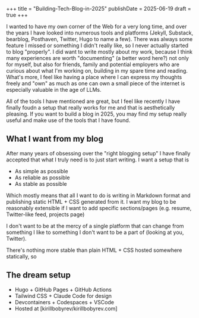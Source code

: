 +++
title = "Building-Tech-Blog-in-2025"
publishDate = 2025-06-19
draft = true
+++

I wanted to have my own corner of the Web for a very long time, and over the
years I have looked into numerous tools and platforms (Jekyll, Substack,
bearblog, Posthaven, Twitter, Hugo to name a few). There was always some feature
I missed or something I didn't really like, so I never actually started to blog
"properly". I did want to write mostly about my work, because I think many
experiences are worth "documenting" (a better word here?) not only for myself,
but also for friends, family and potential employers who are curious about what
I'm working on, building in my spare time and reading. What's more, I feel like
having a place where I can express my thoughts freely and "own" as much as one
can own a small piece of the internet is especially valuable in the age of LLMs.

All of the tools I have mentioned are great, but I feel like recently I have
finally foudn a setup that really works for me and that is aesthetically
pleasing. If you want to build a blog in 2025, you may find my setup really
useful and make use of the tools that I have found.

## What I want from my blog

After many years of obsessing over the "right blogging setup" I have finally
accepted that what I truly need is to just start writing. I want a setup that is

- As simple as possible
- As reliable as possible
- As stable as possible

Which mostly means that all I want to do is writing in Markdown format and
publishing static HTML + CSS generated from it. I want my blog to be reasonably
extensible if I want to add specific sections/pages (e.g. resume, Twitter-like
feed, projects page)

I don't want to be at the mercy of a single platform that can change from
something I like to something I don't want to be a part of (looking at you,
Twitter).

There's nothing more stable than plain HTML + CSS hosted somewhere statically,
so

## The dream setup

- Hugo + GitHub Pages + GitHub Actions
- Tailwind CSS + Claude Code for design
- Devcontainers + Codespaces + VSCode
- Hosted at [kirillbobyrev/kirillbobyrev.com]

